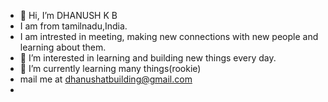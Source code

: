 - 👋 Hi, I’m DHANUSH K B
- I am from tamilnadu,India.
- I am intrested in meeting, making new connections with new people and learning about them.
- 👀 I’m interested in learning and building new things every day.
- 🌱 I’m currently learning many things(rookie)
- mail me at dhanushatbuilding@gmail.com
- 

